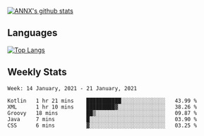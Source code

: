 [![ANNX's github stats](https://github-readme-stats.vercel.app/api?username=NXAN2901&count_private=true&show_icons=true&theme=vue)](https://github.com/NXAN2901)

## Languages
[![Top Langs](https://github-readme-stats.vercel.app/api/top-langs/?username=NXAN2901)](https://github.com/NXAN2901)

## Weekly Stats
<!--START_SECTION:waka-->
```text
Week: 14 January, 2021 - 21 January, 2021

Kotlin   1 hr 21 mins    ███████████░░░░░░░░░░░░░░   43.99 % 
XML      1 hr 10 mins    █████████▓░░░░░░░░░░░░░░░   38.26 % 
Groovy   18 mins         ██▒░░░░░░░░░░░░░░░░░░░░░░   09.87 % 
Java     7 mins          █░░░░░░░░░░░░░░░░░░░░░░░░   03.90 % 
CSS      6 mins          ▓░░░░░░░░░░░░░░░░░░░░░░░░   03.25 % 
```
<!--END_SECTION:waka-->
